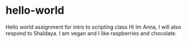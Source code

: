 # hello-world
Hello world assignment for intro to scripting class
Hi Im Anna, I will also respond to Shaldaya. I am vegan and I like raspberries and chocolate.
